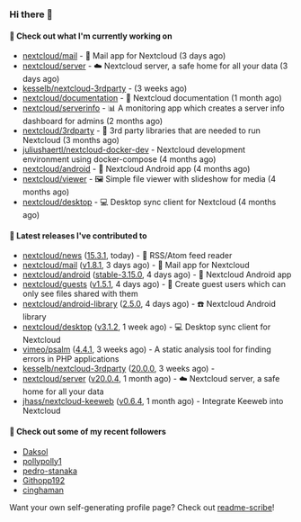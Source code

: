 ### Hi there 👋

#### 👷 Check out what I'm currently working on

- [nextcloud/mail](https://github.com/nextcloud/mail) - 💌 Mail app for Nextcloud (3 days ago)
- [nextcloud/server](https://github.com/nextcloud/server) - ☁️ Nextcloud server, a safe home for all your data (3 days ago)
- [kesselb/nextcloud-3rdparty](https://github.com/kesselb/nextcloud-3rdparty) -  (3 weeks ago)
- [nextcloud/documentation](https://github.com/nextcloud/documentation) - 📘 Nextcloud documentation (1 month ago)
- [nextcloud/serverinfo](https://github.com/nextcloud/serverinfo) - 📊 A monitoring app which creates a server info dashboard for admins (2 months ago)
- [nextcloud/3rdparty](https://github.com/nextcloud/3rdparty) - :battery: 3rd party libraries that are needed to run Nextcloud (3 months ago)
- [juliushaertl/nextcloud-docker-dev](https://github.com/juliushaertl/nextcloud-docker-dev) - Nextcloud development environment using docker-compose (4 months ago)
- [nextcloud/android](https://github.com/nextcloud/android) - 📱 Nextcloud Android app (4 months ago)
- [nextcloud/viewer](https://github.com/nextcloud/viewer) - 🖼 Simple file viewer with slideshow for media (4 months ago)
- [nextcloud/desktop](https://github.com/nextcloud/desktop) - 💻 Desktop sync client for Nextcloud (4 months ago)

#### 🔭 Latest releases I've contributed to

- [nextcloud/news](https://github.com/nextcloud/news) ([15.3.1](https://github.com/nextcloud/news/releases/tag/15.3.1), today) - :newspaper: RSS/Atom feed reader
- [nextcloud/mail](https://github.com/nextcloud/mail) ([v1.8.1](https://github.com/nextcloud/mail/releases/tag/v1.8.1), 3 days ago) - 💌 Mail app for Nextcloud
- [nextcloud/android](https://github.com/nextcloud/android) ([stable-3.15.0](https://github.com/nextcloud/android/releases/tag/stable-3.15.0), 4 days ago) - 📱 Nextcloud Android app
- [nextcloud/guests](https://github.com/nextcloud/guests) ([v1.5.1](https://github.com/nextcloud/guests/releases/tag/v1.5.1), 4 days ago) - 🙈 Create guest users which can only see files shared with them
- [nextcloud/android-library](https://github.com/nextcloud/android-library) ([2.5.0](https://github.com/nextcloud/android-library/releases/tag/2.5.0), 4 days ago) - ☎️ Nextcloud Android library
- [nextcloud/desktop](https://github.com/nextcloud/desktop) ([v3.1.2](https://github.com/nextcloud/desktop/releases/tag/v3.1.2), 1 week ago) - 💻 Desktop sync client for Nextcloud
- [vimeo/psalm](https://github.com/vimeo/psalm) ([4.4.1](https://github.com/vimeo/psalm/releases/tag/4.4.1), 3 weeks ago) - A static analysis tool for finding errors in PHP applications
- [kesselb/nextcloud-3rdparty](https://github.com/kesselb/nextcloud-3rdparty) ([20.0.0](https://github.com/kesselb/nextcloud-3rdparty/releases/tag/20.0.0), 3 weeks ago) - 
- [nextcloud/server](https://github.com/nextcloud/server) ([v20.0.4](https://github.com/nextcloud/server/releases/tag/v20.0.4), 1 month ago) - ☁️ Nextcloud server, a safe home for all your data
- [jhass/nextcloud-keeweb](https://github.com/jhass/nextcloud-keeweb) ([v0.6.4](https://github.com/jhass/nextcloud-keeweb/releases/tag/v0.6.4), 1 month ago) - Integrate Keeweb into Nextcloud

#### 👯 Check out some of my recent followers

- [Daksol](https://github.com/Daksol)
- [pollypolly1](https://github.com/pollypolly1)
- [pedro-stanaka](https://github.com/pedro-stanaka)
- [Githopp192](https://github.com/Githopp192)
- [cinghaman](https://github.com/cinghaman)

Want your own self-generating profile page? Check out [readme-scribe](https://github.com/muesli/readme-scribe)!

